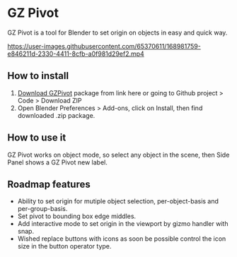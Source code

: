 # GZ Pivot
GZ Pivot is a tool for Blender to set origin on objects in easy and quick way.


https://user-images.githubusercontent.com/65370611/168981759-e846211d-2330-4411-8cfb-a0f981d29ef2.mp4


## How to install
1. [Download GZPivot](https://github.com/AlbertoGZ-dev/GZ_Pivot/archive/refs/heads/master.zip) package from link here or going to Github project > Code > Download ZIP
2. Open Blender Preferences > Add-ons, click on Install, then find downloaded .zip package.


## How to use it
GZ Pivot works on object mode, so select any object in the scene, then Side Panel shows a GZ Pivot new label.


## Roadmap features
- Ability to set origin for mutiple object selection, per-object-basis and per-group-basis.
- Set pivot to bounding box edge middles.
- Add interactive mode to set origin in the viewport by gizmo handler with snap.
- Wished replace buttons with icons as soon be possible control the icon size in the button operator type.
